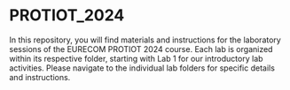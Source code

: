 # PROTIOT_2024
In this repository, you will find materials and instructions for the laboratory sessions of the EURECOM PROTIOT 2024 course. Each lab is organized within its respective folder, starting with Lab 1 for our introductory lab activities. Please navigate to the individual lab folders for specific details and instructions.
